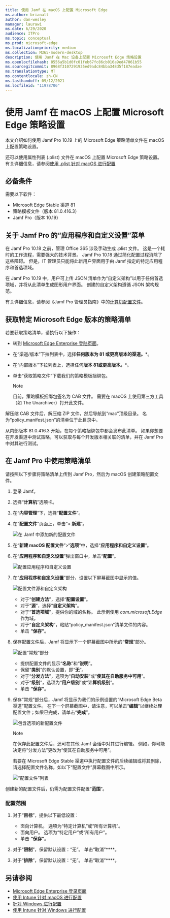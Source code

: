 ```yaml
---
title: 使用 Jamf 在 macOS 上配置 Microsoft Edge
ms.author: brianalt
author: dan-wesley
manager: laurawi
ms.date: 6/29/2020
audience: ITPro
ms.topic: conceptual
ms.prod: microsoft-edge
ms.localizationpriority: medium
ms.collection: M365-modern-desktop
description: 使用 Jamf 在 Mac 设备上配置 Microsoft Edge 策略设置
ms.openlocfilehash: 8556a5b1d0fc01feb67fc86cb016a9ed47061b55
ms.sourcegitcommit: 8968f3107291935ed9adc84bba348d5f187eadae
ms.translationtype: MT
ms.contentlocale: zh-CN
ms.lasthandoff: 09/12/2021
ms.locfileid: "11978706"
---
```

# <a name="configure-microsoft-edge-policy-settings-on-macos-with-jamf"></a>使用 Jamf 在 macOS 上配置 Microsoft Edge 策略设置

本文介绍如何使用 Jamf Pro 10.19 上的 Microsoft Edge 策略清单文件在 macOS 上配置策略设置。

还可以使用属性列表 (.plist) 文件在 macOS 上配置 Microsoft Edge 策略设置。 有关详细信息，请参阅[使用 .plist 针对 macOS 进行配置](configure-microsoft-edge-on-mac.md)


## <a name="prerequisites"></a>必备条件

需要以下软件：

- Microsoft Edge Stable 渠道 81
- 策略模板文件（版本 81.0.416.3）
- Jamf Pro（版本 10.19）

## <a name="about-the-jamf-pro-application--custom-settings-menu"></a>关于 Jamf Pro 的“应用程序和自定义设置”菜单

在 Jamf Pro 10.18 之前，管理 Office 365 涉及手动生成 .plist 文件。 这是一个耗时的工作流程，需要强大的技术背景。 Jamf Pro 10.18 通过简化配置过程消除了这些障碍。 但是，IT 管理员只能将此新用户界面用于由 Jamf 指定的特定应用程序和首选项域。

在 Jamf Pro 10.19 中，用户可上传 JSON 清单作为“自定义架构”以用于任何首选项域，并将从此清单生成图形用户界面。 创建的自定义架构遵循 JSON 架构规范。

有关详细信息，请参阅《Jamf Pro 管理员指南》中的[计算机配置文件](https://jamf.it/computer-configuration-profiles)。

## <a name="get-the-policy-manifest-for-a-specific-version-of-microsoft-edge"></a>获取特定 Microsoft Edge 版本的策略清单

若要获取策略清单，请执行以下操作：

- 转到 [Microsoft Edge Enterprise 登陆页面](https://aka.ms/EdgeEnterprise)。
- 在“渠道/版本”下拉列表中，选择**任何版本为 81 或更高版本的渠道。***。
- 在“内部版本”下拉列表上，选择任何**版本 81或更高版本。***。
- 单击“获取策略文件”下载我们的策略模板捆绑包。

  > [!NOTE]
  > 目前，策略模板捆绑包签名为 CAB 文件。 需要在 macOS 上使用第三方工具（如 The Unarchiver）打开此文件。

解压缩 CAB 文件后，解压缩 ZIP 文件，然后导航到“mac”顶级目录。 名为“policy_manifest.json”的清单位于此目录中。

从内部版本 81.0.416.3 开始，在每个策略捆绑包中都会发布此清单。 如果你想要在开发渠道中测试策略，可以获取与每个开发版本相关联的清单，并在 Jamf Pro 中对其进行测试。  

## <a name="use-the-policy-manifest-in-jamf-pro"></a>在 Jamf Pro 中使用策略清单

请按照以下步骤将策略清单上传到 Jamf Pro，然后为 macOS 创建策略配置文件。

1. 登录 Jamf。
2. 选择“**计算机**”选项卡。
3. 在“**内容管理**”下，选择“**配置文件**”。
4. 在“**配置文件**”页面上，单击“**+ 新建**”。

   ![在 Jamf 中添加新的配置文件](media/configure-microsoft-edge-on-mac-jamf/configure-macos-jamf-configuration-profiles.png)

5. 在“**新建 macOS 配置文件**”>“**选项**”中，选择“**应用程序和自定义设置**”。
6. 在“**应用程序和自定义设置**”弹出窗口中，单击“**配置**”。

   ![配置应用程序和自定义设置](media/configure-microsoft-edge-on-mac-jamf/configure-macos-jamf-app-and-custom.png)

7. 在“**应用程序和自定义设置**”部分，设置以下屏幕截图中显示的值。

   ![配置文件源和自定义架构](media/configure-microsoft-edge-on-mac-jamf/configure-macos-jamf-app-and-custom-schema.png)

   - 对于“**创建方法**”，选择“**配置设置**”。
   - 对于“**源**”，选择“**自定义架构**”。
   - 对于“**首选项域**”，提供你的域的名称。 此示例使用 *com.microsoft.Edge* 作为域。
   - 对于“**自定义架构**”，粘贴“policy_manifest.json”清单文件的内容。
   - 单击 **“保存”**。

8. 保存配置文件后，Jamf 将显示下一个屏幕截图中所示的“**常规**”部分。

   ![配置“常规”部分](media/configure-microsoft-edge-on-mac-jamf/configure-macos-jamf-app-and-custom-general-setting.png)

   - 提供配置文件的显示“**名称**”和“**说明**”。
   - 保留“**类别**”的默认设置，即“**无**”。
   - 对于“**分发方法**”，选项为“**自动安装**”或“**使其在自助服务中可用**”。
   - 对于“**级别**”，选项为“**用户级别**”或“**计算机级别**”。
   - 单击 **“保存”**。

9. 保存“常规”部分后，Jamf 将显示为我们的示例设置的“Microsoft Edge Beta 渠道”配置文件。 在下一个屏幕截图中，请注意，可以单击“**编辑**”以继续处理配置文件；如果已完成，请单击“**完成**”。

   ![包含选项的新配置文件](media/configure-microsoft-edge-on-mac-jamf/configure-macos-jamf-configuration-profiles-beta-channel.png)

   > [!NOTE]
   > 在保存此配置文件后，还可在其他 Jamf 会话中对其进行编辑。 例如，你可能决定将“分发方法”更改为“使其在自助服务中可用”。

   若要在 Microsoft Edge Stable 渠道中执行配置文件的后续编辑或将其删除，请选择配置文件名称，如以下“配置文件”屏幕截图中所示。

   ![“配置文件”列表](media/configure-microsoft-edge-on-mac-jamf/configure-macos-jamf-configuration-profiles-beta-channel-done.png)

创建新的配置文件后，仍需为配置文件配置“**范围**”。

### <a name="to-configure-the-scope"></a>配置范围

1. 对于“**目标**”，提供以下最低设置：

   - 面向计算机。 选项为“特定计算机”或“所有计算机”。
   - 面向用户。 选项为“特定用户”或“所有用户”。
   - 单击 **“保存”**。
2. 对于“**限制**”，保留默认设置：“无”。 单击“取消”****。
3. 对于“**排除**”，保留默认设置：“无”。 单击“取消”****。

## <a name="see-also"></a>另请参阅

- [Microsoft Edge Enterprise 登录页面](https://aka.ms/EdgeEnterprise)
- [使用 Intune 针对 macOS 进行配置](configure-microsoft-edge-on-mac.md)
- [针对 Windows 进行配置](configure-microsoft-edge.md)
- [使用 Intune 针对 Windows 进行配置](configure-edge-with-intune.md)
